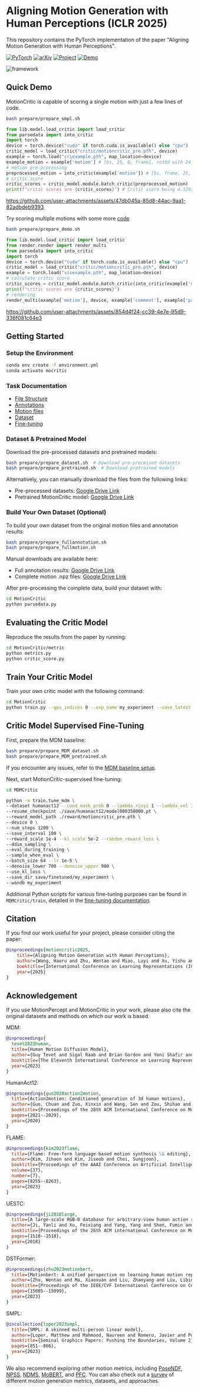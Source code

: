 # Aligning Motion Generation with Human Perceptions (ICLR 2025)

This repository contains the PyTorch implementation of the paper "Aligning Motion Generation with Human Perceptions". 
<!-- submitted to NeurIPS 2024, D&B track. -->


<a href="https://pytorch.org/get-started/locally/"><img alt="PyTorch" src="https://img.shields.io/badge/PyTorch-ee4c2c?logo=pytorch&logoColor=white"></a> [![arXiv](https://img.shields.io/badge/arXiv-2407.02272-b31b1b.svg)](https://arxiv.org/abs/2407.02272) <a href="https://motioncritic.github.io/"><img alt="Project" src="https://img.shields.io/badge/-Project%20Page-lightgrey?logo=Google%20Chrome&color=informational&logoColor=white"></a> <a href="https://youtu.be/sfFFWTpQcEQ"><img alt="Demo" src="https://img.shields.io/badge/-Demo-ea3323?logo=youtube"> </a>

![framework](https://github.com/ou524u/MotionCritic/assets/92263178/215232a3-6499-404a-9475-a877c63e3dd7)

## Quick Demo
MotionCritic is capable of scoring a single motion with just a few lines of code.
```bash
bash prepare/prepare_smpl.sh
```

```python
from lib.model.load_critic import load_critic
from parsedata import into_critic
import torch
device = torch.device("cuda" if torch.cuda.is_available() else "cpu")
critic_model = load_critic("critic/motioncritic_pre.pth", device)
example = torch.load("criexample.pth", map_location=device)
example_motion = example['motion'] # [bs, 25, 6, frame], rot6d with 24 SMPL joints and 1 XYZ root location
# motion pre-processing
preprocessed_motion = into_critic(example['motion']) # [bs, frame, 25, 3], axis-angle with 24 SMPL joints and 1 XYZ root location
# critic score
critic_scores = critic_model.module.batch_critic(preprocessed_motion)
print(f"critic scores are {critic_scores}") # Critic score being 4.1297 in this case
```


https://github.com/user-attachments/assets/47db045a-85d8-44ac-9aa1-82adbdeb9393



Try scoring multiple motions with some more [code](MotionCritic/visexample.py) 
```bash
bash prepare/prepare_demo.sh
```
```python
from lib.model.load_critic import load_critic
from render.render import render_multi
from parsedata import into_critic
import torch
device = torch.device("cuda" if torch.cuda.is_available() else "cpu")
critic_model = load_critic("critic/motioncritic_pre.pth", device)
example = torch.load("visexample.pth", map_location=device)
# calculate critic score
critic_scores = critic_model.module.batch_critic(into_critic(example['motion']))
print(f"critic scores are {critic_scores}")
# rendering
render_multi(example['motion'], device, example['comment'], example['path'])
```



https://github.com/user-attachments/assets/854d4f24-cc39-4e7e-95d9-336f081c64e3




## Getting Started

### Setup the Environment

```bash
conda env create -f environment.yml
conda activate mocritic
```

### Task Documentation

- [File Structure](docs/filestructure.md)
- [Annotations](docs/annotation.md)
- [Motion files](docs/motion.md)
- [Dataset](docs/dataset.md)
- [Fine-tuning](docs/finetuning.md)

### Dataset & Pretrained Model

Download the pre-processed datasets and pretrained models:

```bash
bash prepare/prepare_dataset.sh  # Download pre-processed datasets
bash prepare/prepare_pretrained.sh  # Download pretrained models
```

Alternatively, you can manually download the files from the following links:
- Pre-processed datasets: [Google Drive Link](https://drive.google.com/file/d/1aRR6uTL4UWaLGtd6aOzU7PoHUkbPeIc9/view?usp=sharing)
- Pretrained MotionCritic model: [Google Drive Link](https://drive.google.com/file/d/1vifu1vktjCWDpyPpzGPugzHNalhsaMpq/view?usp=drive_link)


### Build Your Own Dataset (Optional)

To build your own dataset from the original motion files and annotation results:

```bash
bash prepare/prepare_fullannotation.sh
bash prepare/prepare_fullmotion.sh
```

Manual downloads are available here:
- Full annotation results: [Google Drive Link](https://drive.google.com/file/d/1TpZ0nVvx2c84rYGmHsdLgNbu8gBwLGkA/view?usp=sharing)
- Complete motion .npz files: [Google Drive Link](https://drive.google.com/file/d/1oM9B1InRkEpKu6-Y5sJ9Z-7DY7hemEpN/view?usp=drive_link)

After pre-processing the complete data, build your dataset with:

```bash
cd MotionCritic
python parsedata.py
```


## Evaluating the Critic Model

Reproduce the results from the paper by running:

```bash
cd MotionCritic/metric
python metrics.py
python critic_score.py
```


## Train Your Critic Model

Train your own critic model with the following command:

```bash
cd MotionCritic
python train.py --gpu_indices 0 --exp_name my_experiment --save_latest --lr_decay --big_model
```

## Critic Model Supervised Fine-Tuning

First, prepare the MDM baseline:

```bash
bash prepare/prepare_MDM_dataset.sh
bash prepare/prepare_MDM_pretrained.sh
```

If you encounter any issues, refer to the [MDM baseline setup](https://github.com/GuyTevet/motion-diffusion-model).

Next, start MotionCritic-supervised fine-tuning:

```bash
cd MDMCritic

python -m train.tune_mdm \
--dataset humanact12 --cond_mask_prob 0 --lambda_rcxyz 1 --lambda_vel 1 --lambda_fc 1 \
--resume_checkpoint ./save/humanact12/model000350000.pt \
--reward_model_path ./reward/motioncritic_pre.pth \
--device 0 \
--num_steps 1200 \
--save_interval 100 \
--reward_scale 1e-4 --kl_scale 5e-2 --random_reward_loss \
--ddim_sampling \
--eval_during_training \
--sample_when_eval \
--batch_size 64 --lr 1e-5 \
--denoise_lower 700 --denoise_upper 900 \
--use_kl_loss \
--save_dir save/finetuned/my_experiment \
--wandb my_experiment
```

Additional Python scripts for various fine-tuning purposes can be found in `MDMCritic/train`, detailed in the [fine-tuning documentation](docs/finetuning.md).


## Citation
If you find our work useful for your project, please consider citing the paper:
```bibtex
@inproceedings{motioncritic2025,
    title={Aligning Motion Generation with Human Perceptions},
    author={Wang, Haoru and Zhu, Wentao and Miao, Luyi and Xu, Yishu and Gao, Feng and Tian, Qi and Wang, Yizhou},
    booktitle={International Conference on Learning Representations (ICLR)},
    year={2025}
}
```

## Acknowledgement

If you use MotionPercept and MotionCritic in your work, please also cite the original datasets and methods on which our work is based.

MDM:

```bibtex
@inproceedings{
  tevet2023human,
  title={Human Motion Diffusion Model},
  author={Guy Tevet and Sigal Raab and Brian Gordon and Yoni Shafir and Daniel Cohen-or and Amit Haim Bermano},
  booktitle={The Eleventh International Conference on Learning Representations },
  year={2023}
}
```

HumanAct12:

```bibtex
@inproceedings{guo2020action2motion,
  title={Action2motion: Conditioned generation of 3d human motions},
  author={Guo, Chuan and Zuo, Xinxin and Wang, Sen and Zou, Shihao and Sun, Qingyao and Deng, Annan and Gong, Minglun and Cheng, Li},
  booktitle={Proceedings of the 28th ACM International Conference on Multimedia},
  pages={2021--2029},
  year={2020}
}
```

FLAME:

```bibtex
@inproceedings{kim2023flame,
  title={Flame: Free-form language-based motion synthesis \& editing},
  author={Kim, Jihoon and Kim, Jiseob and Choi, Sungjoon},
  booktitle={Proceedings of the AAAI Conference on Artificial Intelligence},
  volume={37},
  number={7},
  pages={8255--8263},
  year={2023}
}
```

UESTC:

```bibtex
@inproceedings{ji2018large,
  title={A large-scale RGB-D database for arbitrary-view human action recognition},
  author={Ji, Yanli and Xu, Feixiang and Yang, Yang and Shen, Fumin and Shen, Heng Tao and Zheng, Wei-Shi},
  booktitle={Proceedings of the 26th ACM international Conference on Multimedia},
  pages={1510--1518},
  year={2018}
}
```

DSTFormer:

```bibtex
@inproceedings{zhu2023motionbert,
  title={Motionbert: A unified perspective on learning human motion representations},
  author={Zhu, Wentao and Ma, Xiaoxuan and Liu, Zhaoyang and Liu, Libin and Wu, Wayne and Wang, Yizhou},
  booktitle={Proceedings of the IEEE/CVF International Conference on Computer Vision},
  pages={15085--15099},
  year={2023}
}
```

SMPL:

```bibtex
@incollection{loper2023smpl,
  title={SMPL: A skinned multi-person linear model},
  author={Loper, Matthew and Mahmood, Naureen and Romero, Javier and Pons-Moll, Gerard and Black, Michael J},
  booktitle={Seminal Graphics Papers: Pushing the Boundaries, Volume 2},
  pages={851--866},
  year={2023}
}
```

We also recommend exploring other motion metrics, including [PoseNDF](https://arxiv.org/abs/2207.13807), [NPSS](https://arxiv.org/abs/1809.03036), [NDMS](http://gall.cv-uni-bonn.de/download/jgall_forecastintention_3dv21.pdf), [MoBERT](https://arxiv.org/abs/2309.10248), and [PFC](https://arxiv.org/abs/2211.10658). You can also check out a [survey](https://arxiv.org/abs/2307.10894) of different motion generation metrics, datasets, and approaches.




